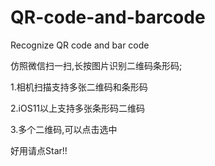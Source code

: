 # QR-code-and-barcode
Recognize QR code and bar code



仿照微信扫一扫,长按图片识别二维码条形码;

1.相机扫描支持多张二维码和条形码

2.iOS11以上支持多张条形码二维码

3.多个二维码,可以点击选中






好用请点Star!!

